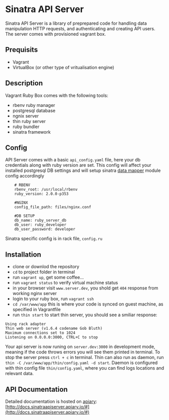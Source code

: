 Sinatra API Server
====

Sinatra API Server is a library of preprepared code for handling data manipulation HTTP requests, and authenticating and creating API users. The server comes with provisioned vagrant box. 

Prequisits
----

+ Vagrant
+ VirtualBox (or other type of vritualisation engine)

Description
----

Vagrant Ruby Box comes with the following tools:

+ rbenv ruby manager
+ postgresql database
+ ngnix server 
+ thin ruby server
+ ruby bundler
+ sinatra framework

Config
------
API Server comes with a basic `api_config.yaml` file, here your db credentials along with ruby version are set. This config will affect your installed postgresql DB settings and will setup sinatra [data mapper](https://www.datamapper.org) module config accordingly 

```
	# RBENV
	rbenv_root: /usr/local/rbenv
	ruby_version: 2.0.0-p353

	#NGINX
	config_file_path: files/nginx.conf

	#DB SETUP
	db_name: ruby_server_db
	db_user: ruby_developer
	db_user_password: developer
```
Sinatra specific config is in rack file, `config.ru`

Installation
-----

+ clone or downlod the repository
+ `cd` to project folder in terminal
+ run `vagrant up`, get some coffee...
+ run `vagrant status` to verify virtual machine status
+ in your browser visit `www.server.dev`, you shold get `404` response from working nginx server 	
+ login to your ruby box, run `vagrant ssh`
+ `cd /var/www/app` this is where your code is synced on guest machine, as specified in Vagrantfile
+ run `thin start` to start thin server, you should see a smiliar response: 

> 
```
Using rack adapter
Thin web server (v1.6.4 codename Gob Bluth)
Maximum connections set to 1024
Listening on 0.0.0.0:3000, CTRL+C to stop
```

Your api server is now runing on `server.dev:3000` in development mode, meaning if the code throws errors you will see them printed in terminal. To stop the server press `ctrl + c` in terminal. 
Thin can also run as daemon, run `thin -C /var/www/app/thin/config.yaml -d start`. Daemon is configured with thin config file `thin/config.yaml`, where you can find logs locations and relevant data.

API Documentation
----

Detailed documentation is hosted on [apiary](www.apiary.io): [http://docs.sinatraapiserver.apiary.io/#](http://docs.sinatraapiserver.apiary.io/#)









